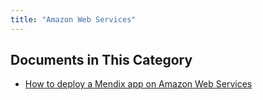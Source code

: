 ```yaml
---
title: "Amazon Web Services"
---
```


## Documents in This Category

* [How to deploy a Mendix app on Amazon Web Services](how-to-deploy-a-mendix-app-on-amazon-web-services)
